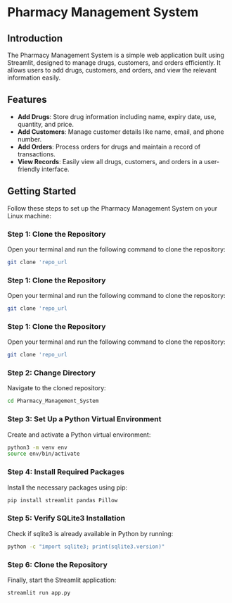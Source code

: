 # Pharmacy Management System

## Introduction

The Pharmacy Management System is a simple web application built using Streamlit, designed to manage drugs, customers, and orders efficiently. It allows users to add drugs, customers, and orders, and view the relevant information easily.

## Features

- **Add Drugs**: Store drug information including name, expiry date, use, quantity, and price.
- **Add Customers**: Manage customer details like name, email, and phone number.
- **Add Orders**: Process orders for drugs and maintain a record of transactions.
- **View Records**: Easily view all drugs, customers, and orders in a user-friendly interface.

## Getting Started

Follow these steps to set up the Pharmacy Management System on your Linux machine:

### Step 1: Clone the Repository

Open your terminal and run the following command to clone the repository:

```bash
git clone 'repo_url
```
### Step 1: Clone the Repository

Open your terminal and run the following command to clone the repository:

```bash
git clone 'repo_url
```
### Step 1: Clone the Repository

Open your terminal and run the following command to clone the repository:

```bash
git clone 'repo_url
```
### Step 2: Change Directory

Navigate to the cloned repository:

```bash
cd Pharmacy_Management_System
```
### Step 3: Set Up a Python Virtual Environment

Create and activate a Python virtual environment:

```bash
python3 -m venv env
source env/bin/activate
```
### Step 4: Install Required Packages

Install the necessary packages using pip:

```bash
pip install streamlit pandas Pillow
```
### Step 5: Verify SQLite3 Installation

Check if sqlite3 is already available in Python by running:

```bash
python -c "import sqlite3; print(sqlite3.version)"
```
### Step 6: Clone the Repository

Finally, start the Streamlit application:

```bash
streamlit run app.py
```
